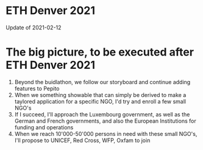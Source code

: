 # ETH Denver 2021
Update of 2021-02-12

# The big picture, to be executed after ETH Denver 2021
1. Beyond the buidlathon, we follow our storyboard and continue adding features to Pepito
2. When we something showable that can simply be derived to make a taylored application for a specific NGO, I'd try and enroll a few small NGO's
3. If I succeed, I'll approach the Luxembourg government, as well as the German and French governments, and also the European Institutions for funding and operations
4. When we reach 10'000-50'000 persons in need with these small NGO's, I'll propose to UNICEF, Red Cross, WFP, Oxfam to join
